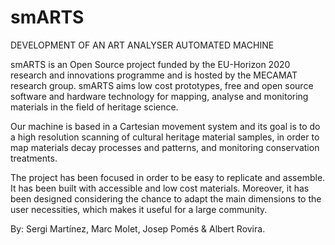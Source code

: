 # smARTS
DEVELOPMENT OF AN ART ANALYSER AUTOMATED MACHINE 

smARTS is an Open Source project funded by the EU-Horizon 2020 research and innovations programme and is hosted by the MECAMAT research group. smARTS aims low cost prototypes, free and open source software and hardware technology for mapping, analyse and monitoring materials in the field of heritage science.

Our machine is based in a Cartesian movement system and its goal is to do a high resolution scanning of cultural heritage material samples, in order to map materials decay processes and patterns, and monitoring conservation treatments.

The project has been focused in order to be easy to replicate and assemble. It has been built with accessible and low cost materials. Moreover, it has been designed considering the chance to adapt the main dimensions to the user necessities, which makes it useful for a large community.

By: Sergi Martínez, Marc Molet, Josep Pomés & Albert Rovira.
